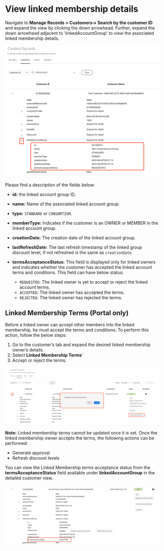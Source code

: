 # View linked membership details

Navigate to **Manage Records > Customers-> Search by the customer ID** and expand the view by clicking the down arrowhead. Further, expand the down arrowhead adjacent to ‘linkedAccountGroup’ to view the associated linked membership details.

![View linked memberships](../image/view_lm.png)

Please find a description of the fields below:

- **id:** the linked account group ID.
- **name:** Name of the associated linked account group.
- **type:** `STANDARD` or `CONSORTIUM`.
- **memberType:** Indicates if the customer is an OWNER or MEMBER in the linked account group.
- **creationDate:** The creation date of the linked account group.
- **lastRefreshDate:** The last refresh timestamp of the linked group discount level, if not refreshed is the same as `creationDate`.
- **termsAcceptanceStatus:** This field is displayed only for linked owners and indicates whether the customer has accepted the linked account terms and conditions. This field can have below status:

  - `REQUESTED`: The linked owner is yet to accept or reject the linked account terms.
  - `ACCEPTED`: The linked owner has accepted the terms.
  - `REJECTED`: The linked owner has rejected the terms.

## Linked Membership Terms (Portal only)

Before a linked owner can accept other members into the linked membership, he must accept the terms and conditions. To perform this action, follow the below steps:

1. Go to the customer’s tab and expand the desired linked membership owner’s details.
2. Select **Linked Membership Terms**’
3. Accept or reject the terms.

![View linked memberships](../image/lm2.png)

**Note:** Linked membership terms cannot be updated once it is set.
Once the linked membership owner accepts the terms, the following actions can be performed:

- Generate approval
- Refresh discount levels

You can view the Linked Membership terms acceptance status from the **termsAcceptanceStatus** field available under **linkedAccountGroup** in the detailed customer view.

![View linked memberships](../image/lm3.png)
